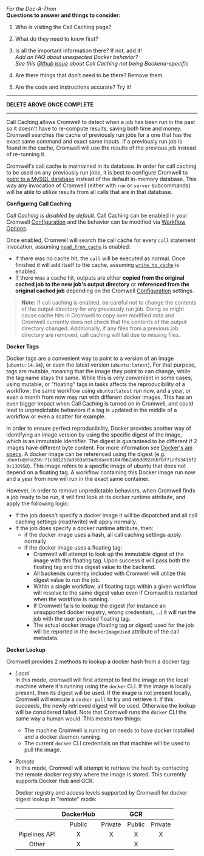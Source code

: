 _For the Doc-A-Thon_  
**Questions to answer and things to consider:**

1. Who is visiting the Call Caching page?  

2. What do they need to know first?  

3. Is all the important information there? If not, add it!  
*Add an FAQ about unexpected Docker behavior?*  
*See this [Github issue](https://github.com/broadinstitute/cromwell/issues/1921) about Call Caching not being Backend-specific*
4. Are there things that don't need to be there? Remove them.  

5. Are the code and instructions accurate? Try it!

---
 **DELETE ABOVE ONCE COMPLETE**

---


Call Caching allows Cromwell to detect when a job has been run in the past so it doesn't have to re-compute results, saving both time and money.  Cromwell searches the cache of previously run jobs for a one that has the exact same command and exact same inputs.  If a previously run job is found in the cache, Cromwell will use the results of the previous job instead of re-running it.

Cromwell's call cache is maintained in its database.  In order for call caching to be used on any previously run jobs, it is best to configure Cromwell to [point to a MySQL database](Configuring#database) instead of the default in-memory database.  This way any invocation of Cromwell (either with `run` or `server` subcommands) will be able to utilize results from all calls that are in that database.

**Configuring Call Caching**

*Call Caching is disabled by default.*  Call Caching can be enabled in your Cromwell [Configuration](Configuring#call-caching) and the behavior can be modified via [Workflow Options](WorkflowOptions).

Once enabled, Cromwell will search the call cache for every `call` statement invocation, assuming [`read_from_cache`](WorkflowOptions) is enabled: 

* If there was no cache hit, the `call` will be executed as normal.  Once finished it will add itself to the cache, assuming [`write_to_cache`](WorkflowOptions) is enabled.
* If there was a cache hit, outputs are either **copied from the original cached job to the new job's output directory** or **referenced from the original cached job** depending on the Cromwell [Configuration](Configuring#call-caching) settings.

> **Note:** If call caching is enabled, be careful not to change the contents of the output directory for any previously run job.  Doing so might cause cache hits in Cromwell to copy over modified data and Cromwell currently does not check that the contents of the output directory changed.  Additionally, if any files from a previous job directory are removed, call caching will fail due to missing files.

**Docker Tags**

Docker tags are a convenient way to point to a version of an image (`ubuntu:14.04`), or even the latest version (`ubuntu:latest`).
For that purpose, tags are mutable, meaning that the image they point to can change, while the tag name stays the same.
While this is very convenient in some cases, using mutable, or "floating" tags in tasks affects the reproducibility of a workflow: the same workflow using `ubuntu:latest` run now, and a year, or even a month from now may run with different docker images.
This has an even bigger impact when Call Caching is turned on in Cromwell, and could lead to unpredictable behaviors if a tag is updated in the middle of a workflow or even a scatter for example.

In order to ensure perfect reproducibility, Docker provides another way of identifying an image version by using the specific digest of the image, which is an immutable identifier. The digest is guaranteed to be different if 2 images have different byte content. For more information see [Docker's api specs](https://docs.docker.com/registry/spec/api/#/content-digests).
A docker image can be referenced using the digest (e.g. `ubuntu@sha256:71cd81252a3563a03ad8daee81047b62ab5d892ebbfbf71cf53415f29c130950`).
This image refers to a specific image of ubuntu that does not depend on a floating tag.
A workflow containing this Docker image run now and a year from now will run in the exact same container.

However, in order to remove unpredictable behaviors, when Cromwell finds a job ready to be run, it will first look at its docker runtime attribute, and apply the following logic:

* If the job doesn't specify a docker image it will be dispatched and all call caching settings (read/write) will apply normally.
* If the job does specify a docker runtime attribute, then:
    * if the docker image uses a hash, all call caching settings apply normally
    * if the docker image uses a floating tag:
        * Cromwell will attempt to look up the immutable digest of the image with this floating tag. Upon success it will pass both the floating tag and this digest value to the backend.
        * All backends currently included with Cromwell will utilize this digest value to run the job.
        * Within a single workflow, all floating tags within a given workflow will resolve to the same digest value even if Cromwell is restarted when the workflow is running.
        * If Cromwell fails to lookup the digest (for instance an unsupported docker registry, wrong credentials, ...) it will run the job with the user provided floating tag.
        * The actual docker image (floating tag or digest) used for the job will be reported in the `dockerImageUsed` attribute of the call metadata.

**Docker Lookup**

Cromwell provides 2 methods to lookup a docker hash from a docker tag:

* _Local_  
    In this mode, cromwell will first attempt to find the image on the local machine where it's running using the `docker` CLI. If the image is locally present, then its digest will be used.
    If the image is not present locally, Cromwell will execute a `docker pull` to try and retrieve it. If this succeeds, the newly retrieved digest will be used. Otherwise the lookup will be considered failed.
    Note that Cromwell runs the `docker` CLI the same way a human would. This means two things:
     * The machine Cromwell is running on needs to have docker installed and a docker daemon running.
     * The current `docker` CLI credentials on that machine will be used to pull the image.
    
* _Remote_  
    In this mode, Cromwell will attempt to retrieve the hash by contacting the remote docker registry where the image is stored. This currently supports Docker Hub and GCR.
    
    Docker registry and access levels supported by Cromwell for docker digest lookup in "remote" mode:
    
    |       |       DockerHub    ||       GCR       ||
    |:-----:|:---------:|:-------:|:------:|:-------:|
    |       |   Public  | Private | Public | Private |
    | Pipelines API  |     X     |    X    |    X   |    X    |
    | Other |     X     |         |    X   |         |